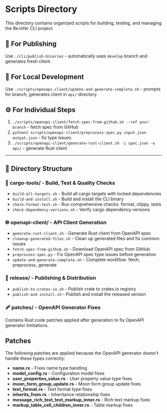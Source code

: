 # Scripts Directory

This directory contains organized scripts for building, testing, and managing the Re:infer CLI project.

## 🚀 For Publishing
Use `./cli/publish-binaries` - automatically uses `develop` branch and generates fresh client.

## 🔧 For Local Development  
Use `./scripts/openapi-client/update-and-generate-complete.sh` - prompts for branch, generates client in `api/` directory.

## ⚙️ For Individual Steps
1. `./scripts/openapi-client/fetch-spec-from-github.sh --ref your-branch` - fetch spec from GitHub
2. `python3 scripts/openapi-client/preprocess-spec.py input.json output.json` - fix type issues  
3. `./scripts/openapi-client/generate-rust-client.sh -i spec.json -o api/` - generate Rust client

---

## 📁 Directory Structure

### 🔧 **cargo-tools/** - Build, Test & Quality Checks
- `build-all-targets.sh` - Build all cargo targets with locked dependencies
- `build-and-install.sh` - Build and install the CLI binary
- `check-format-test.sh` - Run comprehensive checks: format, clippy, tests
- `check-dependency-versions.sh` - Verify cargo dependency versions

### 🌐 **openapi-client/** - API Client Generation  
- `generate-rust-client.sh` - Generate Rust client from OpenAPI spec
- `cleanup-generated-files.sh` - Clean up generated files and fix common issues
- `fetch-spec-from-github.sh` - Download OpenAPI spec from GitHub
- `preprocess-spec.py` - Fix OpenAPI spec type issues before generation
- `update-and-generate-complete.sh` - Complete workflow: fetch, preprocess, generate

### 🚀 **release/** - Publishing & Distribution
- `publish-to-crates-io.sh` - Publish crate to crates.io registry  
- `publish-and-install.sh` - Publish and install the released version

### 🩹 **patches/** - OpenAPI Generator Fixes
Contains Rust code patches applied after generation to fix OpenAPI generator limitations.

## Patches

The following patches are applied because the OpenAPI generator doesn't handle these types correctly:

- **name.rs** - Fixes name type handling
- **model_config.rs** - Configuration model fixes
- **user_properties_value.rs** - User property value type fixes  
- **moon_form_group_update.rs** - Moon form group update fixes
- **text_format.rs** - Text format type fixes
- **inherits_from.rs** - Inheritance relationship fixes
- **message_rich_text_text_markup_inner.rs** - Rich text markup fixes
- **markup_table_cell_children_inner.rs** - Table markup fixes
